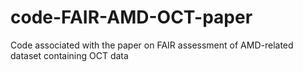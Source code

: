 # code-FAIR-AMD-OCT-paper
Code associated with the paper on FAIR assessment of AMD-related dataset containing OCT data
